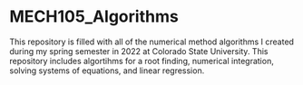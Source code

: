 # MECH105_Algorithms
This repository is filled with all of the numerical method algorithms I created during my spring semester in 2022 at Colorado State University.
This repository includes algortihms for a root finding, numerical integration, solving systems of equations, and linear regression.
